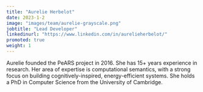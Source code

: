 ```yaml
---
title: "Aurelie Herbelot"
date: 2023-1-2
image: "images/team/aurelie-grayscale.png"
jobtitle: "Lead Developer"
linkedinurl: "https://www.linkedin.com/in/aurelieherbelot/"
promoted: true
weight: 1
---
```


Aurelie founded the PeARS project in 2016. She has 15+ years experience in research. Her area of expertise is computational semantics, with a strong focus on building cognitively-inspired, energy-efficient systems. She holds a PhD in Computer Science from the University of Cambridge.
